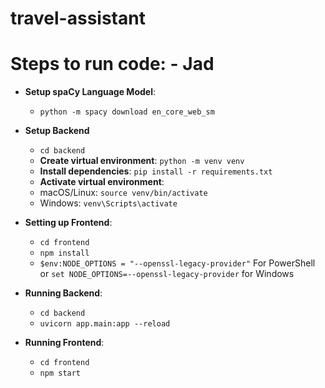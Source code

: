 # travel-assistant

# Steps to run code: - Jad 

- **Setup spaCy Language Model**: 

    - `python -m spacy download en_core_web_sm`

- **Setup Backend**
    - `cd backend`
    - **Create virtual environment**: `python -m venv venv`
    - **Install dependencies**: `pip install -r requirements.txt`
    - **Activate virtual environment**: 
    - macOS/Linux: `source venv/bin/activate`
    - Windows: `venv\Scripts\activate`

- **Setting up Frontend**:
    - `cd frontend`
    - `npm install`
    - `$env:NODE_OPTIONS = "--openssl-legacy-provider"` For PowerShell or `set NODE_OPTIONS=--openssl-legacy-provider` for Windows

- **Running Backend**: 
    - `cd backend`
    - `uvicorn app.main:app --reload`

    
- **Running Frontend**:
    - `cd frontend`
    - `npm start`
